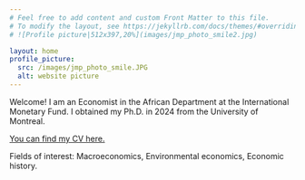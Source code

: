 ```yaml
---
# Feel free to add content and custom Front Matter to this file.
# To modify the layout, see https://jekyllrb.com/docs/themes/#overriding-theme-defaults
# ![Profile picture|512x397,20%](images/jmp_photo_smile2.jpg)

layout: home
profile_picture:
  src: /images/jmp_photo_smile.JPG
  alt: website picture
---
```



<p>
 Welcome! I am an Economist in the African Department at the International Monetary Fund. I obtained my Ph.D. in 2024 from the University of Montreal.  <br>

</p>



<p>
<a href="https://www.dropbox.com/scl/fi/k6nqqlar2vvw9otjkklsf/CV_RegisKouassi_Sept2023.pdf?rlkey=saesshl58zylh0hwc4x6853u4&dl=0">You can find my CV here.</a>
</p>

<p>
 Fields of interest: Macroeconomics, Environmental economics, Economic history.
</p>